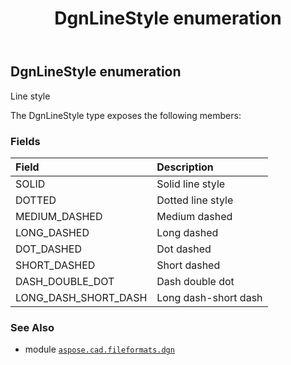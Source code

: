 ﻿---
title: DgnLineStyle enumeration
second_title: Aspose.CAD for Python via .NET API References
description: 
type: docs
weight: 170
url: /python-net/aspose.cad.fileformats.dgn/dgnlinestyle/
is_root: false
---

## DgnLineStyle enumeration

Line style



The DgnLineStyle type exposes the following members:

### Fields
| Field | Description |
| :- | :- |
| SOLID | Solid line style |
| DOTTED | Dotted line style |
| MEDIUM_DASHED | Medium dashed |
| LONG_DASHED | Long dashed |
| DOT_DASHED | Dot dashed |
| SHORT_DASHED | Short dashed |
| DASH_DOUBLE_DOT | Dash double dot |
| LONG_DASH_SHORT_DASH | Long dash-short dash |



### See Also
* module [`aspose.cad.fileformats.dgn`](..)
